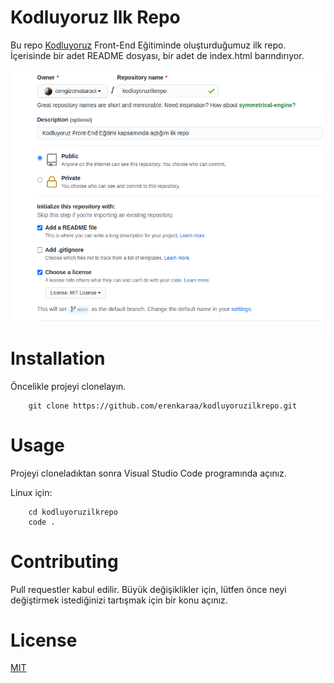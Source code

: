 # Kodluyoruz Ilk Repo
Bu repo [Kodluyoruz](https://www.kodluyoruz.org/) Front-End Eğitiminde oluşturduğumuz ilk repo. İçerisinde bir adet README dosyası, bir adet de index.html barındırıyor.

![1](Images\1.png)

# Installation

Öncelikle projeyi clonelayın.

```
    git clone https://github.com/erenkaraa/kodluyoruzilkrepo.git
```

# Usage

Projeyi cloneladıktan sonra Visual Studio Code programında açınız.

Linux için:

``` 
    cd kodluyoruzilkrepo
    code .
```

# Contributing

Pull requestler kabul edilir. Büyük değişiklikler için, lütfen önce neyi değiştirmek istediğinizi tartışmak için bir konu açınız.

# License

[MIT](kodluyoruzilkrepo\LICENSE)